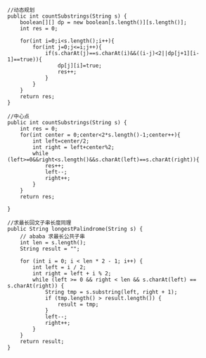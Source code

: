     //动态规划
    public int countSubstrings(String s) {
        boolean[][] dp = new boolean[s.length()][s.length()];
        int res = 0;

        for(int i=0;i<s.length();i++){
            for(int j=0;j<=i;j++){
                if(s.charAt(j)==s.charAt(i)&&((i-j)<2||dp[j+1][i-1]==true)){
                    dp[j][i]=true;
                    res++;
                }
            }
        }
        return res;
    }
    
    //中心点
    public int countSubstrings(String s) {
        int res = 0;
        for(int center = 0;center<2*s.length()-1;center++){
            int left=center/2;
            int right = left+center%2;
            while (left>=0&&right<s.length()&&s.charAt(left)==s.charAt(right)){
                res++;
                left--;
                right++;
            }
        }
        return res;

    }
    
    //求最长回文子串长度同理
    public String longestPalindrome(String s) {
        // ababa 求最长公共子串
        int len = s.length();
        String result = "";

        for (int i = 0; i < len * 2 - 1; i++) {
            int left = i / 2;
            int right = left + i % 2;
            while (left >= 0 && right < len && s.charAt(left) == s.charAt(right)) {
                String tmp = s.substring(left, right + 1);
                if (tmp.length() > result.length()) {
                    result = tmp;
                }
                left--;
                right++;
            }
        }
        return result;
    }

